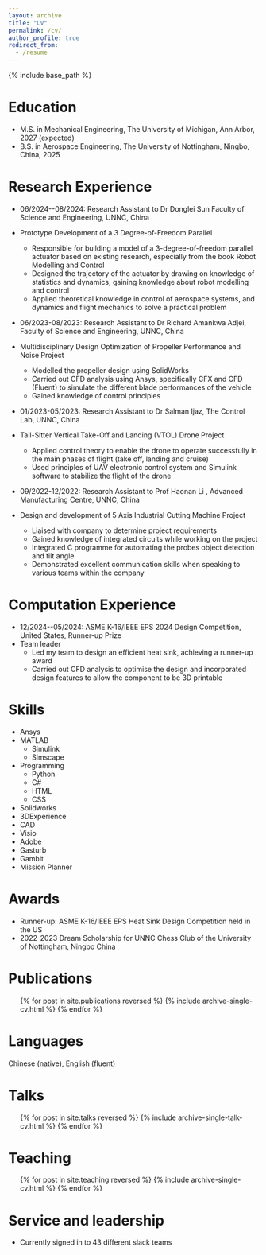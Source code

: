 ```yaml
---
layout: archive
title: "CV"
permalink: /cv/
author_profile: true
redirect_from:
  - /resume  
---
```


{% include base_path %}



Education
======
* M.S. in Mechanical Engineering, The University of Michigan, Ann Arbor, 2027 (expected)
* B.S. in Aerospace Engineering, The University of Nottingham, Ningbo, China, 2025

Research Experience
======
* 06/2024--08/2024: Research Assistant to Dr Donglei Sun Faculty of Science and Engineering, UNNC, China 
* Prototype Development of a 3 Degree-of-Freedom Parallel  
  * Responsible for building a model of a 3-degree-of-freedom parallel actuator based on existing 
research, especially from the book Robot Modelling and Control 
  * Designed the trajectory of the actuator by drawing on knowledge of statistics and dynamics, gaining 
knowledge about robot modelling and control 
  * Applied theoretical knowledge in control of aerospace systems, and dynamics and flight mechanics 
to solve a practical problem 

* 06/2023-08/2023: Research Assistant to Dr Richard Amankwa Adjei, Faculty of Science and Engineering, UNNC, China
* Multidisciplinary Design Optimization of Propeller Performance and Noise Project 
  * Modelled the propeller design using SolidWorks
  * Carried out CFD analysis using Ansys, specifically CFX and CFD (Fluent) to simulate the different 
blade performances of the vehicle 
  * Gained knowledge of control principles

* 01/2023-05/2023: Research Assistant to Dr Salman Ijaz, The Control Lab, UNNC, China  
* Tail-Sitter Vertical Take-Off and Landing (VTOL) Drone Project 
  * Applied control theory to enable the drone to operate successfully in the main phases of flight (take 
off, landing and cruise) 
  * Used principles of UAV electronic control system and Simulink software to stabilize the flight of the 
drone 

* 09/2022-12/2022: Research Assistant to Prof Haonan Li , Advanced Manufacturing Centre, UNNC, China 
* Design and development of 5 Axis Industrial Cutting Machine Project 
  * Liaised with company to determine project requirements 
  * Gained knowledge of integrated circuits while working on the project 
  * Integrated C programme for automating the probes object detection and tilt angle
  * Demonstrated excellent communication skills when speaking to various teams within the company

Computation Experience
======
* 12/2024--05/2024: ASME K-16/IEEE EPS 2024 Design Competition, United States, Runner-up Prize
* Team leader
  * Led my team to design an efficient heat sink, achieving a runner-up award
  * Carried out CFD analysis to optimise the design and incorporated design features to allow the 
component to be 3D printable 

Skills
======
* Ansys
* MATLAB
  * Simulink
  * Simscape
* Programming
  * Python
  * C#
  * HTML
  * CSS
* Solidworks
* 3DExperience
* CAD
* Visio
* Adobe 
* Gasturb
* Gambit
* Mission Planner

Awards
======
* Runner-up: ASME K-16/IEEE EPS Heat Sink Design Competition held in the US 
* 2022-2023 Dream Scholarship for UNNC Chess Club of the University of Nottingham, Ningbo China

Publications
======
  <ul>{% for post in site.publications reversed %}
    {% include archive-single-cv.html %}
  {% endfor %}</ul>

Languages
======
Chinese (native), English (fluent)

Talks
======
  <ul>{% for post in site.talks reversed %}
    {% include archive-single-talk-cv.html  %}
  {% endfor %}</ul>
  
Teaching
======
  <ul>{% for post in site.teaching reversed %}
    {% include archive-single-cv.html %}
  {% endfor %}</ul>
  
Service and leadership
======
* Currently signed in to 43 different slack teams
